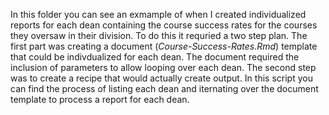 In this folder you can see an exmample of when I created individualized
reports for each dean containing the course success rates for the
courses they oversaw in their division. To do this it requried a two
step plan. The first part was creating a document
(*Course-Success-Rates.Rmd*) template that could be indivdualized for
each dean. The document required the inclusion of parameters to allow
looping over each dean. The second step was to create a recipe that
would actually create output. In this script you can find the process of
listing each dean and iternating over the document template to process a
report for each dean.
